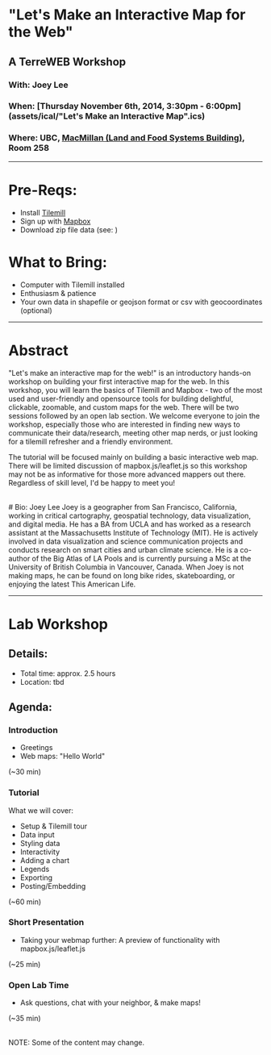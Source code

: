 # "Let's Make an Interactive Map for the Web" 
## A TerreWEB Workshop 
### With: Joey Lee
### When: [Thursday November 6th, 2014, 3:30pm - 6:00pm](assets/ical/"Let's Make an Interactive Map".ics)
### Where: UBC, [MacMillan (Land and Food Systems Building)](http://www.maps.ubc.ca/PROD/index_detail.php?locat1=386), Room 258   

***

# Pre-Reqs:
+ Install [Tilemill ](https://www.mapbox.com/tilemill/)
+ Sign up with [Mapbox](https://www.mapbox.com/)
+ Download zip file data (see: )


# What to Bring:
+ Computer with Tilemill installed 
+ Enthusiasm & patience
+ Your own data in shapefile or geojson format or csv with geocoordinates (optional)


***
# Abstract
"Let's make an interactive map for the web!" is an introductory hands-on workshop on building your first interactive map for the web. In this workshop, you will learn the basics of Tilemill and Mapbox - two of the most used and user-friendly and opensource tools for building delightful, clickable, zoomable, and custom maps for the web. There will be two sessions followed by an open lab section. We welcome everyone to join the workshop, especially those who are interested in finding new ways to communicate their data/research, meeting other map nerds, or just looking for a tilemill refresher and a friendly environment.

The tutorial will be focused mainly on building a basic interactive web map. There will be limited discussion of mapbox.js/leaflet.js so this workshop may not be as informative for those more advanced mappers out there. Regardless of skill level, I'd be happy to meet you! 

</br>
# Bio: Joey Lee
Joey is a geographer from San Francisco, California, working in critical cartography, geospatial technology, data visualization, and digital media. He has a BA from UCLA and has worked as a research assistant at the Massachusetts Institute of Technology (MIT). He is actively involved in data visualization and science communication projects and conducts research on smart cities and urban climate science. He is a co-author of the Big Atlas of LA Pools and is currently pursuing a MSc at the University of British Columbia in Vancouver, Canada. When Joey is not making maps, he can be found on long bike rides, skateboarding, or enjoying the latest This American Life.

***
# Lab Workshop
## Details:
+ Total time: approx. 2.5 hours
+ Location: tbd


## Agenda:

### Introduction 
+ Greetings 
+ Web maps: "Hello World"
 
 (~30 min) 


 
### Tutorial 
  What we will cover: 
  
  + Setup & Tilemill tour
  + Data input
  + Styling data
  + Interactivity
  + Adding a chart
  + Legends
  + Exporting
  + Posting/Embedding
  
  (~60 min)

 
### Short Presentation
+ Taking your webmap further: A preview of functionality with mapbox.js/leaflet.js

(~25 min)



### Open Lab Time
+ Ask questions, chat with your neighbor, & make maps!

(~35 min)

</br>
NOTE: Some of the content may change.


